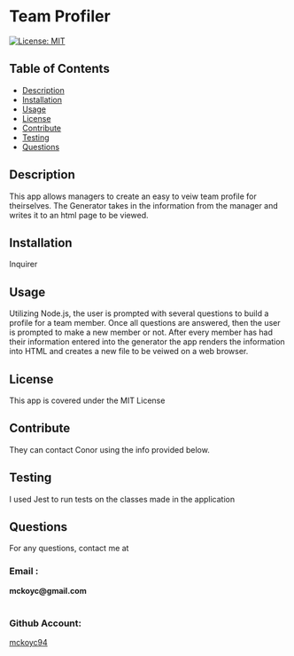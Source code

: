 
  # Team Profiler
  [![License: MIT](https://img.shields.io/badge/License-MIT-yellow.svg)](https://opensource.org/licenses/MIT)
  
  ## Table of Contents
  * [Description](#description)
  * [Installation](#installation)
  * [Usage](#usage)
  * [License](#license)
  * [Contribute](#contribute)
  * [Testing](#testing)
  * [Questions](#questions)
    
  ## Description
  <p> This app allows managers to create an easy to veiw team profile for theirselves. The Generator takes in the information from the manager and writes it to an html page to be viewed. </p>
  
  ## Installation
  <p> Inquirer </p>

  ## Usage
  <p> Utilizing Node.js, the user is prompted with several questions to build a profile for a team member. Once all questions are answered, then the user is prompted to make a new member or not. After every member has had their information entered into the generator the app renders the information into HTML and creates a new file to be veiwed on a web browser.  </p>

  ## License
  <p> This app is covered under the MIT License </p>
  
  ## Contribute
  <p> They can contact Conor using the info provided below. </p>

  ## Testing
  <p> I used Jest to run tests on the classes made in the application </p>

  ## Questions
  <p> For any questions, contact me at </p>
  <h3> Email : </h3>
  <strong>mckoyc@gmail.com</strong>
  <br></br>
  <h3> Github Account:</h3>
  
  
  [mckoyc94](https://github.com/mckoyc94)

